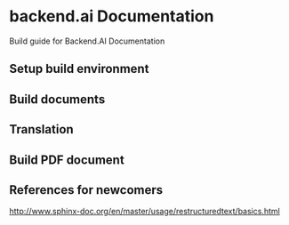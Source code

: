 # backend.ai Documentation

Build guide for Backend.AI Documentation

## Setup build environment

## Build documents

## Translation

## Build PDF document

## References for newcomers

http://www.sphinx-doc.org/en/master/usage/restructuredtext/basics.html

